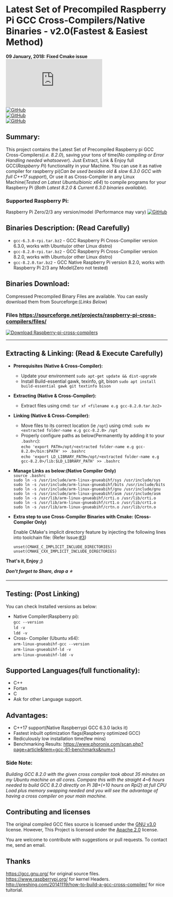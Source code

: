 # Latest Set of Precompiled Raspberry Pi GCC Cross-Compilers/Native Binaries - v2.0(Fastest & Easiest Method)
**09 January, 2018: Fixed Cmake issue**    
[![Download Raspberry-pi-cross-compilers](https://sourceforge.net/sflogo.php?type=16&group_id=3021982)](https://sourceforge.net/p/raspberry-pi-cross-compilers/)  
[![GitHub](https://img.shields.io/badge/GCC-v8.2.0-orange.svg?style=for-the-badge)](https://github.com/abhiTronix/raspberry-pi-cross-compilers)  
[![GitHub](https://img.shields.io/badge/Platform-Raspberry%20Pi%202%2F3%20%7C%20Linux%20(x32%2Fx64)-yellow.svg?style=for-the-badge)](https://github.com/abhiTronix/raspberry-pi-cross-compilers)  
[![GitHub](https://img.shields.io/badge/FileStatus-Available-green.svg?style=for-the-badge)](https://github.com/abhiTronix/raspberry-pi-cross-compilers)   
  
## Summary:
This project contains the Latest Set of Precompiled Raspberry pi GCC Cross-Compilers(*i.e. 8.2.0*), saving your tons of time(*No compiling or Error Handling needed whatsoever*). Just Extract, Link & Enjoy full GCC(*Raspberry Pi*) functionality in your Machine. You can use it as native compiler for raspberry pi(*Can be used besides old & slow 6.3.0 GCC with full C++17 support*), Or use it as Cross-Compiler in any Linux Machine(*Tested on Latest Ubuntu/bionic x64*) to compile programs for your Raspberry Pi (*Both Latest 8.2.0 & Current 6.3.0 binaries available*).

### Supported Raspberry Pi:
Raspberry Pi Zero/2/3 any version/model (Performance may vary) <t>[![GitHub](https://img.shields.io/badge/Raspberry%20Pi%20Zero-Not%20Tested-red.svg)](https://github.com/abhiTronix/raspberry-pi-cross-compilers) 

## Binaries Description: (Read Carefully)
- `gcc-6.3.0-rpi.tar.bz2` - GCC Raspberry Pi Cross-Compilier version 6.3.0, works with Ubuntu(or other Linux distro)
- `gcc-8.2.0-rpi.tar.bz2` - GCC Raspberry Pi Cross-Compilier version 8.2.0, works with Ubuntu(or other Linux distro)
- `gcc-8.2.0.tar.bz2` - GCC Native Raspberry Pi version 8.2.0, works with Raspberry Pi 2/3 any Model(Zero not tested)

## Binaries Download:
Compressed Precompiled Binary Files are available.
You can easily download them from Sourceforge:(_Links Below_)  
### Files https://sourceforge.net/projects/raspberry-pi-cross-compilers/files/  
[![Download Raspberry-pi-cross-compilers](https://a.fsdn.com/con/app/sf-download-button)](https://sourceforge.net/projects/raspberry-pi-cross-compilers/files/latest/download)

---

## Extracting & Linking: (Read & Execute Carefully)
* **Prerequisites (Native & Cross-Compiler):**
   * Update your environment `sudo apt-get update && dist-upgrade`
   * Install Build-essential gawk, texinfo, git, bison `sudo apt install build-essential gawk git textinfo bison`

* **Extracting  (Native & Cross-Compiler):**
   * Extract files using cmd: `tar xf <filename e.g gcc-8.2.0.tar.bz2>`

* **Linking  (Native & Cross-Compiler):**
  * Move files to its correct location (ie `/opt`) using cmd: `sudo mv <extracted folder-name e.g gcc-8.2.0> /opt`
  * Properly configure paths as below(Permanently by adding it to your `.bashrc`):  
    `echo 'export PATH=/opt/<extracted folder-name e.g gcc-8.2.0>/bin:$PATH' >> .bashrc`  
    `echo 'export LD_LIBRARY_PATH=/opt/<extracted folder-name e.g gcc-8.2.0>/lib:$LD_LIBRARY_PATH' >> .bashrc`  

 * **Manage Links as below:(Native Compiler Only)**  
   `source .bashrc`   
   `sudo ln -s /usr/include/arm-linux-gnueabihf/sys /usr/include/sys`   
   `sudo ln -s /usr/include/arm-linux-gnueabihf/bits /usr/include/bits`   
   `sudo ln -s /usr/include/arm-linux-gnueabihf/gnu /usr/include/gnu`   
   `sudo ln -s /usr/include/arm-linux-gnueabihf/asm /usr/include/asm`   
   `sudo ln -s /usr/lib/arm-linux-gnueabihf/crti.o /usr/lib/crti.o`   
   `sudo ln -s /usr/lib/arm-linux-gnueabihf/crt1.o /usr/lib/crt1.o`   
   `sudo ln -s /usr/lib/arm-linux-gnueabihf/crtn.o /usr/lib/crtn.o`   
 
* **Extra step to use Cross-Compiler Binaries with Cmake: (Cross-Compiler Only)** 


   Enable CMake's implicit directory feature by injecting the following lines into toolchain file: (Refer Issue:[#3](https://github.com/abhiTronix/raspberry-pi-cross-compilers/issues/3#issuecomment-453117354)) 
     ```
     unset(CMAKE_C_IMPLICIT_INCLUDE_DIRECTORIES)
     unset(CMAKE_CXX_IMPLICIT_INCLUDE_DIRECTORIES)
     ```
 
**That's it, Enjoy ;)**  

***Don't forget to Share, drop a :star:***

---

 ## Testing: (Post Linking)
 You can check Installed versions as below:
 * Native Compiler(Raspberry pi):  
   `gcc --version`  
   `ld -v`  
   `ldd -v`  
 * Cross- Compiler (Ubuntu x64):  
   `arm-linux-gnueabihf-gcc --version`  
   `arm-linux-gnueabihf-ld -v`  
   `arm-linux-gnueabihf-ldd -v`  
 
## Supported Languages(full functionality):
- C++
- Fortan
- C
- Ask for other Language support.

## Advantages:
- C++17 support(Native Raspberrypi GCC 6.3.0 lacks it)
- Fastest inbuilt optimization flags(Raspberry optimized GCC)
- Rediculously low installation time(few mins)
- Benchmarking Results: https://www.phoronix.com/scan.php?page=article&item=gcc-81-benchmarks&num=1

### Side Note: 
*Building GCC 8.2.0 with the given cross compiler took about 35 minutes on my Ubuntu machine on all cores. Compare this with the straight 4~6 hours needed to build GCC 8.2.0 directly on Pi 3B+(+10 hours on Rpi2) at full CPU Load plus memory swapping needed and you will see the advantage of having a cross compiler on your main machine.*

## Contributing and licenses
The original compiled GCC files source is licensed under the [GNU v3.0](https://www.gnu.org/licenses/gpl-3.0.en.html) license. However, This Project is licensed under the [Apache 2.0](https://github.com/abhiTronix/raspberry-pi-cross-compilers/blob/master/LICENSE) license.

You are welcome to contribute with suggestions or pull requests. To contact me, send an email.
 
## Thanks
https://gcc.gnu.org/ for original source files.   
https://www.raspberrypi.org/ for kernel Headers.   
http://preshing.com/20141119/how-to-build-a-gcc-cross-compiler/ for nice tuitorial.   
